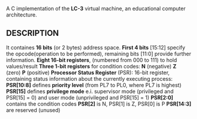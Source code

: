 A C implementation of the **LC-3** virtual machine, an educational computer architecture.


## DESCRIPTION
It containes **16 bits** (or 2 bytes) address space.
**First 4 bits** [15:12] specify the opcode(operation to be performed), remaining bits [11:0] provide further information. 
**Eight 16-bit registers**, (numbered from 000 to 111) to hold values/result
**Three 1-bit registers** for condition codes:
                    **N** (negative)
                    **Z** (zero)
                    **P** (positive)
**Processor Status Register** (PSR): 16-bit register, containing status information about the currently executing process:
    **PSR[10:8]** defines **priority level** (from PL7 to PL0, where PL7 is highest)
    **PSR[15]** defines **privilege mode** e.i. supervisor mode (privileged and PSR[15] = 0) and user mode (unprivileged and PSR[15] = 1)
    **PSR[2:0]** contains the condition codes
    **PSR[2]** is N, PSR[1] is Z, PSR[0] is P
    **PSR[14:3]** are reserved (unused)
